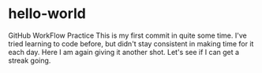 # hello-world
GitHub WorkFlow Practice
This is my first commit in quite some time. I've tried learning to code before, but didn't stay consistent in making time for it each day. Here I am again giving it another shot. Let's see if I can get a streak going. 
